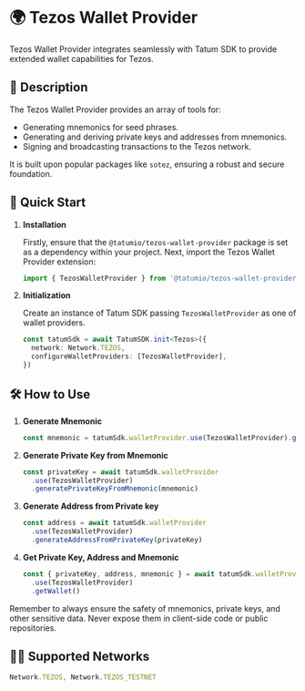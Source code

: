# 🌍 Tezos Wallet Provider

Tezos Wallet Provider integrates seamlessly with Tatum SDK to provide extended wallet capabilities for Tezos.

## 📖 Description

The Tezos Wallet Provider provides an array of tools for:

- Generating mnemonics for seed phrases.
- Generating and deriving private keys and addresses from mnemonics.
- Signing and broadcasting transactions to the Tezos network.

It is built upon popular packages like `sotez`, ensuring a robust and secure foundation.

## 🚀 Quick Start

1. **Installation**

   Firstly, ensure that the `@tatumio/tezos-wallet-provider` package is set as a dependency within your project. Next, import the Tezos Wallet Provider extension:

   ```typescript
   import { TezosWalletProvider } from '@tatumio/tezos-wallet-provider'
   ```

2. **Initialization**

   Create an instance of Tatum SDK passing `TezosWalletProvider` as one of wallet providers.

   ```typescript
   const tatumSdk = await TatumSDK.init<Tezos>({
     network: Network.TEZOS,
     configureWalletProviders: [TezosWalletProvider],
   })
   ```

## 🛠️ How to Use

1. **Generate Mnemonic**

   ```typescript
   const mnemonic = tatumSdk.walletProvider.use(TezosWalletProvider).generateMnemonic()
   ```

2. **Generate Private Key from Mnemonic**

   ```typescript
   const privateKey = await tatumSdk.walletProvider
     .use(TezosWalletProvider)
     .generatePrivateKeyFromMnemonic(mnemonic)
   ```

3. **Generate Address from Private key**

   ```typescript
   const address = await tatumSdk.walletProvider
     .use(TezosWalletProvider)
     .generateAddressFromPrivateKey(privateKey)
   ```

4. **Get Private Key, Address and Mnemonic**

   ```typescript
   const { privateKey, address, mnemonic } = await tatumSdk.walletProvider
     .use(TezosWalletProvider)
     .getWallet()
   ```

Remember to always ensure the safety of mnemonics, private keys, and other sensitive data. Never expose them in client-side code or public repositories.

## 🔗🔗 Supported Networks

```typescript
Network.TEZOS, Network.TEZOS_TESTNET
```

